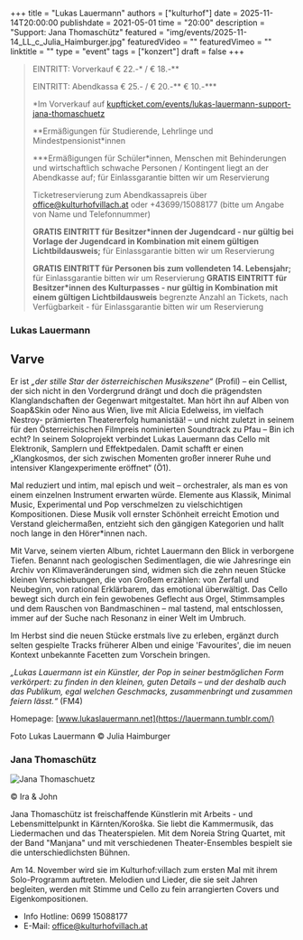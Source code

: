 +++
title = "Lukas Lauermann"
authors = ["kulturhof"]
date = 2025-11-14T20:00:00
publishdate = 2021-05-01
time = "20:00"
description = "Support: Jana Thomaschütz"
featured = "img/events/2025-11-14_LL_c_Julia_Haimburger.jpg"
featuredVideo = ""
featuredVimeo = ""
linktitle = ""
type = "event"
tags = ["konzert"]
draft = false
+++

> EINTRITT: Vorverkauf € 22.-\* / € 18.-\*\*
> 
> EINTRITT: Abendkassa € 25.- / € 20.-\*\* € 10.-\*\*\*
>
> \*Im Vorverkauf auf [kupfticket.com/events/lukas-lauermann-support-jana-thomaschuetz](https://kupfticket.com/events/lukas-lauermann-support-jana-thomaschuetz)
>
> \*\*Ermäßigungen für Studierende, Lehrlinge und Mindestpensionist\*innen
> 
> \*\*\*Ermäßigungen für Schüler\*innen, Menschen mit Behinderungen und wirtschaftlich schwache Personen / Kontingent liegt an der Abendkasse auf; für Einlassgarantie bitten wir um Reservierung
>
> Ticketreservierung zum Abendkassapreis über office@kulturhofvillach.at oder +43699/15088177 (bitte um Angabe von Name und Telefonnummer)
>
> **GRATIS EINTRITT für Besitzer\*innen der Jugendcard - nur gültig bei Vorlage der Jugendcard in Kombination mit einem gültigen Lichtbildausweis;** für Einlassgarantie bitten wir um Reservierung
>
> **GRATIS EINTRITT für Personen bis zum vollendeten 14. Lebensjahr;** für Einlassgarantie bitten wir um Reservierung
> **GRATIS EINTRITT für Besitzer\*innen des Kulturpasses - nur gültig in Kombination mit einem gültigen Lichtbildausweis** begrenzte Anzahl an Tickets, nach Verfügbarkeit - für Einlassgarantie bitten wir um Reservierung



### Lukas Lauermann 
## Varve

Er ist *„der stille Star der österreichischen Musikszene“* (Profil) – ein Cellist, der sich nicht in den Vordergrund drängt und doch die prägendsten Klanglandschaften der Gegenwart mitgestaltet. Man hört ihn auf Alben von Soap&Skin oder Nino aus Wien, live mit Alicia Edelweiss, im vielfach Nestroy- prämierten Theatererfolg humanistää! – und nicht zuletzt in seinem für den Österreichischen Filmpreis nominierten Soundtrack zu Pfau – Bin ich echt?
In seinem Soloprojekt verbindet Lukas Lauermann das Cello mit Elektronik, Samplern und Effektpedalen. Damit schafft er einen „Klangkosmos, der sich zwischen Momenten großer innerer Ruhe und intensiver Klangexperimente eröffnet“ (Ö1).

Mal reduziert und intim, mal episch und weit – orchestraler, als man es von einem einzelnen Instrument erwarten würde. Elemente aus Klassik, Minimal Music, Experimental und Pop verschmelzen zu vielschichtigen Kompositionen. Diese Musik voll ernster Schönheit erreicht Emotion und Verstand gleichermaßen, entzieht sich den gängigen Kategorien und hallt noch lange in den Hörer*innen nach.

Mit Varve, seinem vierten Album, richtet Lauermann den Blick in verborgene Tiefen. Benannt nach geologischen Sedimentlagen, die wie Jahresringe ein Archiv von Klimaveränderungen sind, widmen sich die zehn neuen Stücke kleinen Verschiebungen, die von Großem erzählen: von Zerfall und Neubeginn, von rational Erklärbarem, das emotional überwältigt.
Das Cello bewegt sich durch ein fein gewobenes Geflecht aus Orgel, Stimmsamples und dem Rauschen von Bandmaschinen – mal tastend, mal entschlossen, immer auf der Suche nach Resonanz in einer Welt im Umbruch.

Im Herbst sind die neuen Stücke erstmals live zu erleben, ergänzt durch selten gespielte Tracks früherer Alben und einige 'Favourites', die im neuen Kontext unbekannte Facetten zum Vorschein bringen.

*„Lukas Lauermann ist ein Künstler, der Pop in seiner bestmöglichen Form verkörpert: zu finden in den kleinen, guten Details – und der deshalb auch das Publikum, egal welchen Geschmacks, zusammenbringt und zusammen feiern lässt.“* (FM4)

Homepage: [www.lukaslauermann.net](https://lauermann.tumblr.com/)

Foto Lukas Lauermann © Julia Haimburger

### Jana Thomaschütz

![Jana Thomaschuetz](/img/events/2025-11-14_JanaThomaschuetz_c_IraJohn.jpg)

© Ira & John

Jana Thomaschütz ist freischaffende Künstlerin mit Arbeits - und Lebensmittelpunkt in Kärnten/Koroška. Sie liebt die Kammermusik, das Liedermachen und das Theaterspielen.
Mit dem Noreia String Quartet, mit der Band "Manjana" und mit verschiedenen Theater-Ensembles bespielt sie die unterschiedlichsten Bühnen.

Am 14. November wird sie im Kulturhof:villach zum ersten Mal mit ihrem Solo-Programm auftreten. Melodien und Lieder, die sie seit Jahren begleiten, werden mit Stimme und Cello zu fein arrangierten Covers und Eigenkompositionen.



- Info Hotline: 0699 15088177 
- E-Mail: office@kulturhofvillach.at

